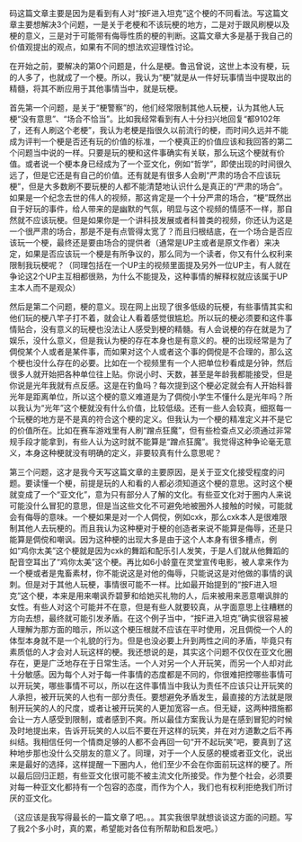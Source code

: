 码这篇文章主要是因为是看到有人对“按F进入坦克”这个梗的不同看法。写这篇文章主要想解决3个问题，一是关于老梗和不该玩梗的地方，二是对于跟风刷梗以及梗的意义，三是对于可能带有侮辱性质的梗的判断。这篇文章大多是基于我自己的价值观提出的观点，如果有不同的想法欢迎理性讨论。

在开始之前，要解决的第0个问题是，什么是梗。鲁迅曾说，这世上本没有梗，玩的人多了，也就成了一个梗。所以，我认为“梗”就是从一件好玩事情当中提取出的精髓，将其不断应用于其他事情当中，就是玩梗。

首先第一个问题，是关于“梗警察”的，他们经常限制其他人玩梗，认为其他人玩梗“没有意思”、“场合不恰当”。比如我经常看到有人十分扫兴地回复“都9102年了，还有人刷这个老梗”，我认为老梗是指很久以前流行的梗，而时间久远并不能成为评判一个梗是否还有玩的价值的标准，一个梗真正的价值应该和我回答的第二个问题当中说的一样。只要是玩的梗和这件事确实有关联，那么玩这个梗就有价值。或者说一个梗本身已经成为了一个亚文化，例如“哲学”，即使出现的时间很久远了，但是它还是有自己的价值。还有就是有很多人会刷“严肃的场合不应该玩梗”，但是大多数刷不要玩梗的人都不能清楚地认识什么是真正的“严肃的场合”。如果是一个纪念去世的伟人的视频，那这肯定是一个十分严肃的场合，“梗”既然出自于好玩的事件，给人带来的是幽默的气氛，明显与这个视频的情感不一样，那自然就不应该玩梗。但是如果你是一个讲科技发展或者科普类的视频，你还认为这是一个很严肃的场合，那是不是有点管得太宽了？而且归根结底，在一个场合是否应该玩一个梗，最终还是要由场合的提供者（通常是UP主或者是原文作者）来决定，如果是否应该玩一个梗是有所争议的，那么同为一个读者，你又有什么权利来限制我玩梗呢？（同理包括在一个UP主的视频里面提及另外一位UP主，有人就在争论这2个UP主互相都很熟，为什么不能提及，这种事情的解释权就应该属于UP主本人而不是观众）

然后是第二个问题，梗的意义。现在网上出现了很多低级的玩梗，有些事情其实和他们玩的梗八竿子打不着，就会让人看着感觉很尴尬。所以玩的梗必须要和这件事情贴合，没有意义的玩梗也没法让人感受到梗的精髓。有人会说梗的存在就是为了娱乐，没什么意义，但是我认为梗的存在本身也是有意义的。梗的出现经常是为了倜傥某个人或者是某件事，而如果对这个人或者这个事的倜傥是不合理的，那么这个梗也没什么存在的必要。比如在一个视频里有一个人把单位秒看成是分钟，然后很多人就开始把各种单位往上贴。你说小时、天数，甚至是年龄我都能接受，但是你说是光年我就有点反感。这是在钓鱼吗？每次提到这个梗必定就会有人开始科普光年是距离单位，所以这个梗的意义难道是为了倜傥小学生不懂什么是光年吗？所以我认为“光年”这个梗就没有什么价值，比较低级。还有一些人会较真，细抠每一个玩梗的地方是不是真的符合这个梗的定义。但我认为一个梗的精准定义并不是它的价值所在。比如在赛车游戏里有人刷“蹭点狂魔”，但有些检查点又必须通过非常规手段才能拿到，有些人认为这时就不能算是“蹭点狂魔”。我觉得这种争论毫无意义，本身这种梗就没有明确的定义，非要较真有什么意思呢？

第三个问题，这才是我今天写这篇文章的主要原因，是关于亚文化接受程度的问题。要读懂一个梗，前提是玩的人和看的人都必须知道这个梗的意思。这时这个梗就变成了一个“亚文化”，意为只有部分人了解的文化。有些亚文化对于圈内人来说可能没什么冒犯的意思，但是当这些文化不可避免地被圈外人接触的时候，可能就会有侮辱的意味。一个梗如果是对一个人倜傥，例如cxk，那么cxk本人是很难限制其他人去玩梗的。而且我认为这种梗对于梗的创造者来说不能算是侮辱，还是只能算是倜傥和嘲讽。因为这种梗的出现大多是由于这个人本身有很多槽点，例如“鸡你太美”这个梗就是因为cxk的舞蹈和配乐引人发笑，于是人们就从他舞蹈的配音空耳出了“鸡你太美”这个梗。再比如6小龄童在灵堂宣传电影，被人拿来作为一个梗或者是鬼畜素材，你不能说这是对他的侮辱，只能说这是对他做的事情的讽刺。但是对于其他人玩梗，事情很可能不一样。比如最开始提到的“按F进入坦克”这个梗，本来是用来嘲讽乔碧萝和给她买礼物的人，后来被用来恶意嘲讽胖的女性。有些人对这个可能并不在意，但是有些人就要较真，从字面意思上往糟糕的方向去想，最终就可能引发矛盾。在这个例子当中，“按F进入坦克”确实很容易被人理解为那方面的暗示，所以这个梗压根就不应该在平时使用，况且倜傥一个人的体型本身就不是一个礼貌的行为。但是也没必要上升到两性之间的矛盾，毕竟只有素质低的人才会对人玩这样的梗。我还想说的是，其实这个问题不仅仅在亚文化圈存在，更是广泛地存在于日常生活。一个人对另一个人开玩笑，而另一个人却对此十分敏感。因为每个人对于每一件事情的态度都是不同的，你很难把控哪些事情可以开玩笑，哪些事情不可以，所以在这件事情当中我认为责任不应该只让开玩笑的人承担，被开玩笑的人也有一部分责任。要想避免矛盾发生，最直接的方法就是限制开玩笑的人的尺度，或者让被开玩笑的人更加宽容一点。但无疑，这两种措施都会让一方人感受到限制，或者感到不爽。所以最佳方案我认为是在感到冒犯的时候及时地提出来，告诉开玩笑的人以后不要在开这样的玩笑，并在对方道歉之后不再纠结。我相信任何一个情商足够的人都不会再回一句“开不起玩笑”吧，要真到了这种地步那也没什么交朋友的意义了。同理，对于一个人反感的梗或者亚文化，说出来是最好的选择，这样提醒一下圈内人，他们至少不会在你面前玩这样的梗了。所以最后回归正题，有些亚文化很可能不被主流文化所接受。作为整个社会，必须要对每一种亚文化都持有一个包容的态度，而作为个人，我们也有权利拒绝我们所讨厌的亚文化。

（这应该是我写得最长的一篇文章了吧。。。其实我很早就想谈谈这方面的问题。写了我2个多小时，真的累，希望能对各位有所帮助和启发吧。）